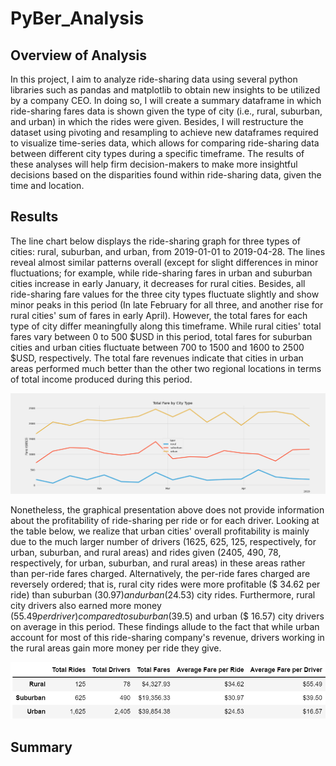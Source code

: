 # PyBer_Analysis

## Overview of Analysis

In this project, I aim to analyze ride-sharing data using several python libraries such as pandas and matplotlib to obtain new insights to be utilized by a company CEO. In doing so, I will create a summary dataframe in which ride-sharing fares data is shown given the type of city (i.e., rural, suburban, and urban) in which the rides were given. Besides, I will restructure the dataset using pivoting and resampling to achieve new dataframes required to visualize time-series data, which allows for comparing ride-sharing data between different city types during a specific timeframe. The results of these analyses will help firm decision-makers to make more insightful decisions based on the disparities found within ride-sharing data, given the time and location.

## Results

The line chart below displays the ride-sharing graph for three types of cities: rural, suburban, and urban, from 2019-01-01 to 2019-04-28. The lines reveal almost similar patterns overall (except for slight differences in minor fluctuations; for example, while ride-sharing fares in urban and suburban cities increase in early January, it decreases for rural cities. Besides, all ride-sharing fare values for the three city types fluctuate slightly and show minor peaks in this period (In late February for all three, and another rise for rural cities' sum of fares in early April). However, the total fares for each type of city differ meaningfully along this timeframe. While rural cities' total fares vary between 0 to 500 $USD in this period, total fares for suburban cities and urban cities fluctuate between 700 to 1500 and 1600 to 2500 $USD, respectively. The total fare revenues indicate that cities in urban areas performed much better than the other two regional locations in terms of total income produced during this period.


![This is an image](/Analysis/PyBer_fare_summary.png)


Nonetheless, the graphical presentation above does not provide information about the profitability of ride-sharing per ride or for each driver. Looking at the  table below, we realize that urban cities' overall profitability is mainly due to the much larger number of drivers (1625, 625, 125, respectively, for urban, suburban, and rural areas) and rides given (2405, 490, 78, respectively, for urban, suburban, and rural areas) in these areas rather than per-ride fares charged. Alternatively, the per-ride fares charged are reversely ordered; that is, rural city rides were more profitable ($ 34.62 per ride) than suburban ($30.97) and urban ($24.53) city rides. Furthermore, rural city drivers also earned more money ($55.49 per driver) compared to suburban ($39.5) and urban ($ 16.57) city drivers on average in this period. These findings allude to the fact that while urban account for most of this ride-sharing company's revenue, drivers working in the rural areas gain more money per ride they give.

![This is an image](/Analysis/Fares_Detail_Table.png)

## Summary



